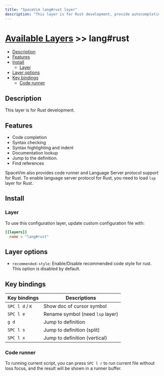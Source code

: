 ```yaml
---
title: "SpaceVim lang#rust layer"
description: "This layer is for Rust development, provide autocompletion, syntax checking, code format for Rust file."
---
```


# [Available Layers](../../) >> lang#rust

<!-- vim-markdown-toc GFM -->

- [Description](#description)
- [Features](#features)
- [Install](#install)
  - [Layer](#layer)
- [Layer options](#layer-options)
- [Key bindings](#key-bindings)
  - [Code runner](#code-runner)

<!-- vim-markdown-toc -->

## Description

This layer is for Rust development.

## Features

- Code completion
- Syntax checking
- Syntax highlighting and indent
- Documentation lookup
- Jump to the definition.
- Find references

SpaceVim also provides code runner and Language Server protocol support for Rust. To enable language server protocol
for Rust, you need to load `lsp` layer for Rust.

## Install

### Layer

To use this configuration layer, update custom configuration file with:

```toml
[[layers]]
  name = "lang#rust"
```

## Layer options

- `recommended-style`: Enable/Disable recommended code style for rust. This option is disabled by default.

## Key bindings

| Key bindings    | Descriptions                     |
| --------------- | -------------------------------- |
| `SPC l d` / `K` | Show doc of cursor symbol        |
| `SPC l e`       | Rename symbol (need `lsp` layer) |
| `g d`           | Jump to definition               |
| `SPC l s`       | Jump to definition (split)       |
| `SPC l x`       | Jump to definition (vertical)    |

### Code runner

To running current script, you can press `SPC l r` to run current file without loss focus, and the result will be shown in a runner buffer.
